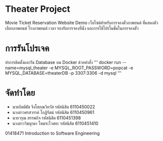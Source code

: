 # Theater Project

Movie Ticket Reservation Website Demo
เว็บไซต์สำหรับการจองตั๋วภาพยนต์ ที่แสดงตัวเลือกภาพยนต์ โรงภาพยนต์ เวลา รองรับการจองที่นั่ง และการใช้โปรโมชั่นในการจองตั๋ว


# การรันโปรเจค
ทำการติดตั้งและรัน Database บน Docker ด้วยคำสั่ง
'''
docker run --name=mysql_theater -e MYSQL_ROOT_PASSWORD=popcat -e MYSQL_DATABASE=theaterDB -p 3307:3306 -d mysql
'''

# จัดทำโดย
- นายกิตติธัช จึงโสภณวิทวัส รหัสนิสิต 6110450022
- นางสาวศรสวรรค์ โกฏิรัตน์ รหัสนิสิต 6110450961
- นายวรุณ สรรพกิจ รหัสนิสิต 6110451398
- นางสาววิชญาดา โหตระไวศยะ รหัสนิสิต 6110451410

01418471 Introduction to Software Engineering
